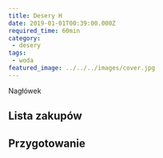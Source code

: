 ```yaml
---
title: Desery H
date: 2019-01-01T00:39:00.000Z
required_time: 60min
category:
 - desery
tags:
 - woda
featured_image: ../../../images/cover.jpg
---
```

    
Nagłówek  
<!---- splitter ---->
## Lista zakupów  

<!---- splitter ---->
## Przygotowanie  
